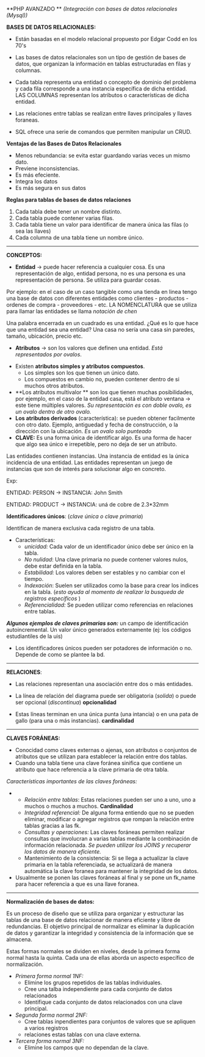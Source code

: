 **PHP AVANZADO ** *(Integración con bases de datos relacionales (Mysql))*

**BASES DE DATOS RELACIONALES:**

* Están basadas en el modelo relacional propuesto por Edgar Codd en los 70's

* Las bases de datos relacionales son un tipo de gestión de bases de datos, que organizan la información en tablas estructuradas en filas y columnas.
* Cada tabla representa una entidad o concepto de dominio del problema y cada fila corresponde a una instancia específica de dicha entidad. LAS COLUMNAS representan los atributos o características de dicha entidad. 
* Las relaciones entre tablas se realizan entre llaves principales y llaves foraneas.
*  SQL ofrece una serie de comandos que permiten manipular un CRUD.

**Ventajas de las Bases de Datos Relacionales**

* Menos rebundancia: se evita estar guardando varias veces un mismo dato.
* Previene inconsistencias.
* Es más efeciente.
* Integra los datos
* Es más segura en sus datos

**Reglas para tablas de bases de datos relaciones**

1. Cada tabla debe tener un nombre distinto.
2. Cada tabla puede contener varias filas.
3. Cada tabla tiene un valor para identificar de manera única las filas (o sea las llaves)
4. Cada columna de una tabla tiene un nombre único.



***********

**CONCEPTOS:**

* **Entidad** -> puede hacer referencia a cualquier cosa. Es una representación de algo, entidad persona, no es una persona es una representación de persona. Se utiliza para guardar cosas.

Por ejemplo: en el caso de un caso tangible como una tienda en linea tengo una base de datos con diferentes entidades como clientes - productos - ordenes de compra - proveedores - etc. LA NOMENCLATURA que se utiliza para llamar las entidades se llama *notación de chen*

Una palabra encerrada en un cuadrado es una entidad. ¿Qué es lo que hace que una entidad sea una entidad? Una casa no sería una casa sin paredes, tamaño, ubicación, precio etc.

- **Atributos** -> son los valores que definen una entidad. *Está representados por ovalos*.

* Existen **atributos simples y atributos compuestos**. 
  * Los simples son los que tienen un único dato. 
  * Los compuestos en cambio no, pueden contener dentro de si muchos otros atributos.
* **Los atributos multivalor **  son los que tienen muchas posibilidades, por ejemplo, en el caso de la entidad casa, está el atributo ventana -> este tiene múltiples valores.  *Su representación es con doble ovalo, es un ovalo dentro de otro ovalo.*
* **Los atributos derivados** (característica): se pueden obtener facilmente con otro dato. Ejemplo, antiguedad y fecha de construcción, o la dirección con la ubicación. *Es un ovalo solo punteado*
* **CLAVE:** Es una forma única de identificar algo. Es una forma de hacer que algo sea único e irrepetible, pero no deja de ser un atributo. 



Las entidades contienen instancias. Una instancia de entidad es la única incidencia de una entidad. Las entidades representan un juego de instancias que son de interés para solucionar algo en concreto. 

Exp:

ENTIDAD: PERSON -> INSTANCIA: John Smith

ENTIDAD: PRODUCT -> INSTANCIA: uná de cobre de 2.3*32mm



**Identificadores únicos**: (*clave única o clave primaria*)

Identifican de manera exclusiva cada registro de una tabla.

* Características: 
  * *unicidad:* Cada valor de un identificador único debe ser único en la tabla. 
  * *No nulidad*: Una clave primaria no puede contener valores nulos, debe estar definida en la tabla.
  * *Estabilidad:* Los valores deben ser estables y no cambiar con el tiempo. 
  * *Indexación*: Suelen ser utilizados como la base para crear los indices en la tabla. (*esto ayuda al momento de realizar la busqueda de registros específicos* )
  * *Referencialidad:* Se pueden utilizar como referencias en relaciones entre tablas.



***Algunos ejemplos de claves primarias son:*** un campo de identificación autoincremental. Un valor único generados externamente (ej: los códigos estudiantiles de la uis)

* Los identificadores únicos pueden ser potadores de información o no. Depende de como se plantee la bd.

********



**RELACIONES**:

* Las relaciones representan una asociación entre dos o más entidades.

* La línea de relación del diagrama puede ser obligatoria (*solida*) o puede ser opcional (*discontinua*) **opcionalidad**

* Estas líneas terminan en una única punta (una intancia) o en una pata de gallo (para una o más instancias).  **cardinalidad**

**********



**CLAVES FORÁNEAS:**

* Conocidad como claves externas o ajenas, son atributos o conjuntos de atributos que se utilizan para establecer la relación entre dos tablas.
* Cuando una tabla tiene una clave foránea sinifica que contiene un atributo que hace referencia a la clave primaria de otra tabla.  

*Características importantes de las claves foráneas:*

* * *Relación entre tablas*: Estas relaciones pueden ser uno a uno, uno a muchos o muchos a muchos. **Cardinalidad**
  * *Integridad referencial:* De alguna forma entiendo que no se pueden eliminar, modificar o agregar registros que rompan la relación entre tablas gracias a las fk.
  * *Consultas y operaciones:* Las claves foráneas permiten realizar consultas que involucran a varias tablas mediante la combinación de información relacionada. *Se pueden utilizar los JOINS y recuperar los datos de manera eficiente.*
  * Mantenimiento de la consistencia: Si se llega a actualizar la clave primaria en la tabla referenciada, se actualizará de manera automática la clave foranea para mantener la integridad de los datos.
* Usualmente se ponen las claves foráneas al final y se pone un fk_name para hacer referencia a que es una llave foranea.

**********

**Normalización de bases de datos:**

Es un proceso de diseño que se utiliza para organizar y estructurar las tablas de una base de datos relacionar de manera eficiente y libre de redundancias. El objetivo principal de normalizar es eliminar la duplicación de datos y garantizar la integridad y consistencia de la información que se almacena.

Estas formas normales se dividen en niveles, desde la primera forma normal hasta la quinta. Cada una de ellas aborda un aspecto específico de normalización.

* *Primera forma normal 1NF:*
  * Elimine los grupos repetidos de las tablas individuales.
  * Cree una talba independiente para cada conjunto de datos relacionados
  * Identifique cada conjunto de datos relacionados con una clave principal.
* *Segunda forma normal 2NF:*
  * Cree tablas inpendientes para conjuntos de valores que se apliquen a varios registros
  * relaciones estas tablas con una clave externa. 
* *Tercera forma normal 3NF:*
  * Elimine los campos que no dependan de la clave.
